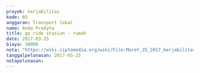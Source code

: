 ```yaml
---
proyek: kerjabilitas
kode: B5
anggaran: Transport lokal
nama: Anda Pradyta
title: go ride stasiun - rumah
date: 2017-03-25
biaya: 30000
nota: "https://wiki.ciptamedia.org/wiki/File:Maret_25_2017_kerjabilitas_B5_gojek_depok_rumah_anda.jpg"
tanggalpelunasan: 2017-03-25
notapelunasan:
---
```


